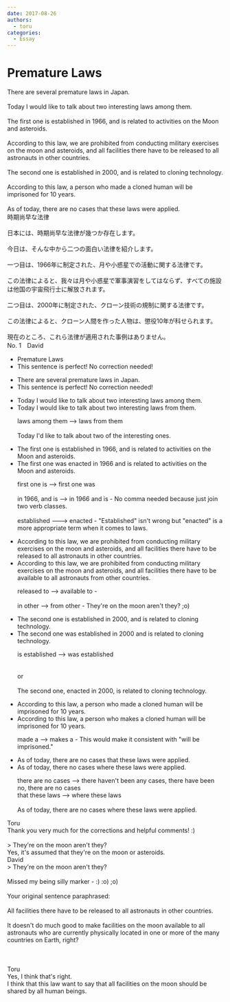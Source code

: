 ```yaml
---
date: 2017-08-26
authors:
  - toru
categories:
  - Essay
---
```


<h1 id="subject_show">Premature Laws</h1>
<div class="date" hidden>Aug 26, 2017 13:46</div>
<div id="post"><div id="body_show_ori">
There are several premature laws in Japan.<br/><br/>Today I would like to talk about two interesting laws among them.<br/><br/>The first one is established in 1966, and is related to activities on the Moon and asteroids.<br/><br/>According to this law, we are prohibited from conducting military exercises on the moon and asteroids, and all facilities there have to be released to all astronauts in other countries.<br/><br/>The second one is established in 2000, and is related to cloning technology.<br/><br/>According to this law, a person who made a cloned human will be imprisoned for 10 years.<br/><br/>As of today, there are no cases that these laws were applied.
</div></div>

<!-- more -->

<div id="post_ja"><div id="body_show_mo">
時期尚早な法律<br/><br/>日本には、時期尚早な法律が幾つか存在します。<br/><br/>今日は、そんな中から二つの面白い法律を紹介します。<br/><br/>一つ目は、1966年に制定された、月や小惑星での活動に関する法律です。<br/><br/>この法律によると、我々は月や小惑星で軍事演習をしてはならず、すべての施設は他国の宇宙飛行士に解放されます。<br/><br/>二つ目は、2000年に制定された、クローン技術の規制に関する法律です。<br/><br/>この法律によると、クローン人間を作った人物は、懲役10年が科せられます。<br/><br/>現在のところ、これら法律が適用された事例はありません。
</div></div>
<div id="block"><div class="first_name"> No. 1　<span class="just_name">David</span></div><div id="block2">
<ul class="correction_field">
<li class="incorrect">Premature Laws</li>
<li class="corrected perfect">This sentence is perfect! No correction needed!</li>
</ul>
<ul class="correction_field">
<li class="incorrect">There are several premature laws in Japan.</li>
<li class="corrected perfect">This sentence is perfect! No correction needed!</li>
</ul>
<ul class="correction_field">
<li class="incorrect">Today I would like to talk about two interesting laws among them.</li>
<li class="corrected correct">
Today I would like to talk about two interesting laws from them.
<p class="correction_comment">laws among them --&gt; laws from them<br/><br/>Today I'd like to talk about two of the interesting ones.</p>
</li>
</ul>
<ul class="correction_field">
<li class="incorrect">The first one is established in 1966, and is related to activities on the Moon and asteroids.</li>
<li class="corrected correct">
The first one was enacted in 1966 and is related to activities on the Moon and asteroids.
<p class="correction_comment">first one is --&gt; first one was<br/><br/>in 1966, and is --&gt; in 1966 and is  - No comma needed because just join two verb classes. <br/><br/>established ---&gt; enacted  - "Established" isn't wrong but "enacted" is a more appropriate term when it comes to laws.</p>
</li>
</ul>
<ul class="correction_field">
<li class="incorrect">According to this law, we are prohibited from conducting military exercises on the moon and asteroids, and all facilities there have to be released to all astronauts in other countries.</li>
<li class="corrected correct">
According to this law, we are prohibited from conducting military exercises on the moon and asteroids, and all facilities there have to be available to all astronauts from other countries.
<p class="correction_comment">released to  --&gt; available to - <br/><br/>in other --&gt; from other - They're on the moon aren't they? ;o)</p>
</li>
</ul>
<ul class="correction_field">
<li class="incorrect">The second one is established in 2000, and is related to cloning technology.</li>
<li class="corrected correct">
The second one was established in 2000 and is related to cloning technology.
<p class="correction_comment">is established --&gt; was established <br/><br/><br/>or<br/><br/>The second one, enacted in 2000, is related to cloning technology.</p>
</li>
</ul>
<ul class="correction_field">
<li class="incorrect">According to this law, a person who made a cloned human will be imprisoned for 10 years.</li>
<li class="corrected correct">
According to this law, a person who makes a cloned human will be imprisoned for 10 years.
<p class="correction_comment">made a --&gt; makes a - This would make it consistent with "will be imprisoned."</p>
</li>
</ul>
<ul class="correction_field">
<li class="incorrect">As of today, there are no cases that these laws were applied.</li>
<li class="corrected correct">
As of today, there no cases where these laws were applied.
<p class="correction_comment">there are no cases --&gt; there haven't been any cases, there have been no, there are no cases<br/>that these laws --&gt; where these laws<br/><br/>As of today, there are no cases where these laws were applied.</p>
</li>
</ul>
</div><div class="name"><span class="just_name">Toru</span><br>
Thank you very much for the corrections and helpful comments! :)<br/><br/>&gt; They're on the moon aren't they?<br/>Yes, it's assumed that they're on the moon or asteroids.
</div>
<div class="name"><span class="just_name">David</span><br>
&gt; They're on the moon aren't they?<br/><br/>Missed my being silly marker -    :)    :o)    ;o) <br/><br/>Your original sentence paraphrased:<br/><br/>All facilities there have to be released to all astronauts in other countries.<br/><br/>It doesn't do much good to make facilities on the moon available to all astronauts who are currently physically located in one or more of the many countries on Earth, right? <br/><br/><br/><br/>
</div>
<div class="name"><span class="just_name">Toru</span><br>
Yes, I think that's right.<br/>I think that this law want to say that all facilities on the moon should be shared by all human beings.
</div>
</div>
